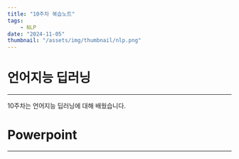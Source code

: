 ```yaml
---
title: "10주차 복습노트"
tags:
    - NLP
date: "2024-11-05"
thumbnail: "/assets/img/thumbnail/nlp.png"
---
```


# 언어지능 딥러닝
---
10주차는 언어지능 딥러닝에 대해 배웠습니다.

# Powerpoint
---






